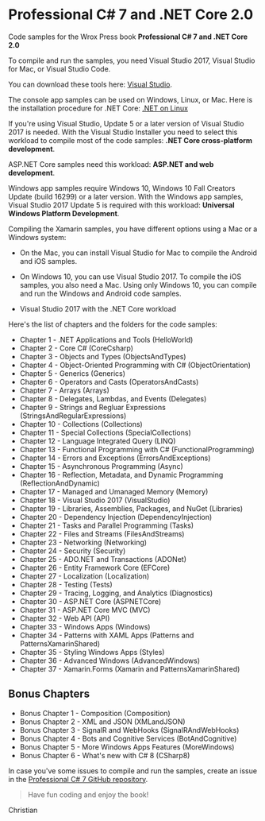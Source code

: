 
# Professional C# 7 and .NET Core 2.0

Code samples for the Wrox Press book **Professional C# 7 and .NET Core 2.0**

To compile and run the samples, you need Visual Studio 2017, Visual Studio for Mac, or Visual Studio Code. 

You can download these tools here: [Visual Studio](https://www.visualstudio.com/).

The console app samples can be used on Windows, Linux, or Mac. Here is the installation procedure for .NET Core: [.NET on Linux](https://www.microsoft.com/net/core)

If you're using Visual Studio, Update 5 or a later version of Visual Studio 2017 is needed. With the Visual Studio Installer you need to select this workload to compile most of the code samples: **.NET Core cross-platform development**.

ASP.NET Core samples need this workload: **ASP.NET and web development**.

Windows app samples require Windows 10, Windows 10 Fall Creators Update (build 16299) or a later version. With the Windows app samples, Visual Studio 2017 Update 5 is required with this workload: **Universal Windows Platform Development**.

Compiling the Xamarin samples, you have different options using a Mac or a Windows system:
* On the Mac, you can install Visual Studio for Mac to compile the Android and iOS samples.
* On Windows 10, you can use Visual Studio 2017. To compile the iOS samples, you also need a Mac. Using only Windows 10, you can compile and run the Windows and Android code samples.

* Visual Studio 2017 with the .NET Core workload

Here's the list of chapters and the folders for the code samples:

* Chapter 1 - .NET Applications and Tools (HelloWorld)
* Chapter 2 - Core C# (CoreCsharp)
* Chapter 3 - Objects and Types (ObjectsAndTypes)
* Chapter 4 - Object-Oriented Programming with C# (ObjectOrientation)
* Chapter 5 - Generics (Generics)
* Chapter 6 - Operators and Casts (OperatorsAndCasts)
* Chapter 7 - Arrays (Arrays)
* Chapter 8 - Delegates, Lambdas, and Events (Delegates)
* Chapter 9 - Strings and Regluar Expressions (StringsAndRegularExpressions)
* Chapter 10 - Collections (Collections)
* Chapter 11 - Special Collections (SpecialCollections)
* Chapter 12 - Language Integrated Query (LINQ)
* Chapter 13 - Functional Programming with C# (FunctionalProgramming)
* Chapter 14 - Errors and Exceptions (ErrorsAndExceptions)
* Chapter 15 - Asynchronous Programming (Async)
* Chapter 16 - Reflection, Metadata, and Dynamic Programming (ReflectionAndDynamic)
* Chapter 17 - Managed and Umanaged Memory (Memory)
* Chapter 18 - Visual Studio 2017 (VisualStudio)
* Chapter 19 - Libraries, Assemblies, Packages, and NuGet (Libraries)
* Chapter 20 - Dependency Injection (DependencyInjection)
* Chapter 21 - Tasks and Parallel Programming (Tasks)
* Chapter 22 - Files and Streams (FilesAndStreams)
* Chapter 23 - Networking (Networking)
* Chapter 24 - Security (Security)
* Chapter 25 - ADO.NET and Transactions (ADONet)
* Chapter 26 - Entity Framework Core (EFCore)
* Chapter 27 - Localization (Localization)
* Chapter 28 - Testing (Tests)
* Chapter 29 - Tracing, Logging, and Analytics (Diagnostics)
* Chapter 30 - ASP.NET Core (ASPNETCore)
* Chapter 31 - ASP.NET Core MVC (MVC)
* Chapter 32 - Web API (API)
* Chapter 33 - Windows Apps (Windows)
* Chapter 34 - Patterns with XAML Apps (Patterns and PatternsXamarinShared)
* Chapter 35 - Styling Windows Apps (Styles)
* Chapter 36 - Advanced Windows (AdvancedWindows)
* Chapter 37 - Xamarin.Forms (Xamarin and PatternsXamarinShared)

## Bonus Chapters

* Bonus Chapter 1 - Composition (Composition)
* Bonus Chapter 2 - XML and JSON (XMLandJSON)
* Bonus Chapter 3 - SignalR and WebHooks (SignalRAndWebHooks)
* Bonus Chapter 4 - Bots and Cognitive Services (BotAndCognitive)
* Bonus Chapter 5 - More Windows Apps Features (MoreWindows)
* Bonus Chapter 6 - What's new with C# 8 (CSharp8)

In case you've some issues to compile and run the samples, create an issue in the [Professional C# 7 GitHub repository](https://github.com/ProfessionalCSharp/ProfessionalCSharp7).

> Have fun coding and enjoy the book!

Christian
